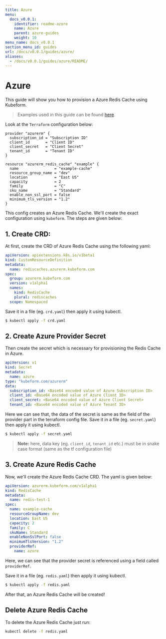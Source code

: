```yaml
---
title: Azure
menu:
  docs_v0.0.1:
    identifier: readme-azure
    name: Azure
    parent: azure-guides
    weight: 10
menu_name: docs_v0.0.1
section_menu_id: guides
url: /docs/v0.0.1/guides/azure/
aliases:
  - /docs/v0.0.1/guides/azure/README/
---
```


# Azure

This guide will show you how to provision a Azure Redis Cache using Kubeform.

> Examples used in this guide can be found [here](https://github.com/kubeform/docs/tree/v0.0.1/docs/examples/azure).

Look at the `Terraform` configuration below:

```
provider "azurerm" {
  subscription_id = "Subscription ID"
  client_id       = "Client ID"
  client_secret   = "Client Secret"
  tenant_id       = "Tenant ID"
}

resource "azurerm_redis_cache" "example" {
  name                = "example-cache"
  resource_group_name = "dev"
  location            = "East US"
  capacity            = 2
  family              = "C"
  sku_name            = "Standard"
  enable_non_ssl_port = false
  minimum_tls_version = "1.2"
}
```

This config creates an Azure Redis Cache. We'll create the exact configuration using `kubeform`. The steps are given below:

## 1. Create CRD:

At first, create the CRD of Azure Redis Cache using the following yaml:

```yaml
apiVersion: apiextensions.k8s.io/v1beta1
kind: CustomResourceDefinition
metadata:
  name: rediscaches.azurerm.kubeform.com
spec:
  group: azurerm.kubeform.com
  version: v1alpha1
  names:
    kind: RedisCache
    plural: rediscaches
  scope: Namespaced
```

Save it in a file (eg. `crd.yaml`) then apply it using kubectl.

```bash
$ kubectl apply -f crd.yaml
```

## 2. Create Azure Provider Secret

Then create the secret which is necessary for provisioning the Redis Cache in Azure.

```yaml
apiVersion: v1
kind: Secret
metadata:
  name: azure
type: "kubeform.com/azurerm"
data:
  subscription_id: <Base64 encoded value of Azure Subscription ID>
  client_id: <Base64 encoded value of Azure Client ID>
  client_secret: <Base64 encoded value of Azure Client Secret>
  tenant_id: <Base64 encoded value of Azure Tenant ID>

```

Here we can see that, the data of the secret is same as the field of the provider part in the terraform config file. Save it in a file (eg. `secret.yaml`) then apply it using kubectl.

```bash
$ kubectl apply -f secret.yaml
```
> **Note:** here, data key (eg. `client_id`, `tenant_id` etc.) must be in snake case format (same as the tf configuration file)


## 3. Create Azure Redis Cache

Now, we'll create the Azure Redis Cache CRD. The yaml is given below:

```yaml
apiVersion: azurerm.kubeform.com/v1alpha1
kind: RedisCache
metadata:
  name: redis-test-1
spec:
  name: example-cache
  resourceGroupName: dev
  location: East US
  capacity: 2
  family: C
  skuName: Standard
  enableNonSslPort: false
  minimumTlsVersion: "1.2"
  providerRef:
    name: azure
```

Here, we can see that the provider secret is referenced using a field called `providerRef`.

Save it in a file (eg. `redis.yaml`) then apply it using kubectl.

```bash
$ kubectl apply -f redis.yaml
```

After that, an Azure Redis Cache will be created!

## Delete Azure Redis Cache

To delete the Azure Redis Cache just run:

```bash
kubectl delete -f redis.yaml
```
